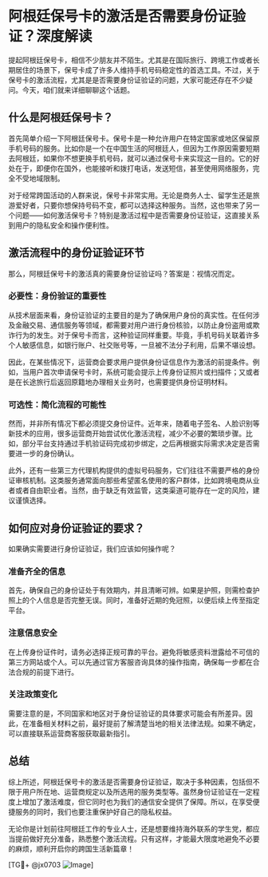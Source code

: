 # 阿根廷保号卡的激活是否需要身份证验证？深度解读

提起阿根廷保号卡，相信不少朋友并不陌生。尤其是在国际旅行、跨境工作或者长期居住的场景下，保号卡成了许多人维持手机号码稳定性的首选工具。不过，关于保号卡的激活流程，尤其是是否需要身份证验证的问题，大家可能还存在不少疑问。今天，咱们就来详细聊聊这个话题。

## 什么是阿根廷保号卡？

首先简单介绍一下阿根廷保号卡。保号卡是一种允许用户在特定国家或地区保留原手机号码的服务。比如你是一个在中国生活的阿根廷人，但因为工作原因需要短期去阿根廷，如果你不想更换手机号码，就可以通过保号卡来实现这一目的。它的好处在于，即便你在国外，也能接听和拨打电话，发送短信，甚至使用网络服务，完全不受地域限制。

对于经常跨国活动的人群来说，保号卡非常实用。无论是商务人士、留学生还是旅游爱好者，只要你想保持号码不变，都可以选择这种服务。当然，这也带来了另一个问题——如何激活保号卡？特别是激活过程中是否需要身份证验证，这直接关系到用户的隐私安全和操作便利性。

## 激活流程中的身份证验证环节

那么，阿根廷保号卡的激活真的需要身份证验证吗？答案是：视情况而定。

### 必要性：身份验证的重要性

从技术层面来看，身份证验证的主要目的是为了确保用户身份的真实性。在任何涉及金融交易、通信服务等领域，都需要对用户进行身份核验，以防止身份盗用或欺诈行为的发生。对于保号卡而言，这种验证同样重要。毕竟，手机号码关联着许多个人敏感信息，如银行账户、社交账号等，一旦被不法分子利用，后果不堪设想。

因此，在某些情况下，运营商会要求用户提供身份证信息作为激活的前提条件。例如，当用户首次申请保号卡时，系统可能会提示上传身份证照片或扫描件；又或者是在长途旅行后返回原籍地办理相关业务时，也需要提供身份证明材料。

### 可选性：简化流程的可能性

然而，并非所有情况下都必须提交身份证件。近年来，随着电子签名、人脸识别等新技术的应用，很多运营商开始尝试优化激活流程，减少不必要的繁琐步骤。比如，部分平台支持通过手机验证码完成初步绑定，之后再根据实际需求决定是否需要进一步的身份确认。

此外，还有一些第三方代理机构提供的虚拟号码服务，它们往往不需要严格的身份证审核机制。这类服务通常面向那些希望匿名使用的客户群体，比如跨境电商从业者或者自由职业者。当然，由于缺乏有效监管，这类渠道可能存在一定的风险，建议谨慎选择。

## 如何应对身份证验证的要求？

如果确实需要进行身份证验证，我们应该如何操作呢？

### 准备齐全的信息

首先，确保自己的身份证处于有效期内，并且清晰可辨。如果是护照，则需检查护照上的个人信息是否完整无误。同时，准备好近期的免冠照，以便后续上传至指定平台。

### 注意信息安全

在上传身份证件时，请务必选择正规可靠的平台。避免将敏感资料泄露给不可信的第三方网站或个人。可以先通过官方客服咨询具体的操作指南，确保每一步都在合法合规的前提下进行。

### 关注政策变化

需要注意的是，不同国家和地区对于身份证验证的具体要求可能会有所差异。因此，在准备相关材料之前，最好提前了解清楚当地的相关法律法规。如果不确定，可以直接联系运营商客服获取最新指引。

## 总结

综上所述，阿根廷保号卡的激活是否需要身份证验证，取决于多种因素，包括但不限于用户所在地、运营商规定以及所选用的服务类型等。虽然身份证验证在一定程度上增加了激活难度，但它同时也为我们的通信安全提供了保障。所以，在享受便捷服务的同时，我们也要注重保护好自己的隐私权益。

无论你是计划前往阿根廷工作的专业人士，还是想要维持海外联系的学生党，都应当提前做好充分准备，熟悉整个激活流程。只有这样，才能最大限度地避免不必要的麻烦，顺利开启你的跨国生活新篇章！

[TG💪+ @jx0703 ![Image](https://github.com/user-attachments/assets/dbca1d08-cadb-493c-b0ec-ad6f7a83f270)]